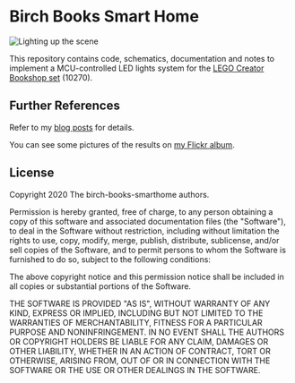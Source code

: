 <!--
SPDX-FileCopyrightText: 2020 The birch-books-smarthome Authors

SPDX-License-Identifier: MIT
-->

# Birch Books Smart Home

![Lighting up the scene](https://live.staticflickr.com/65535/49891973962_5adf0ecabe_5k.jpg)

This repository contains code, schematics, documentation and notes to implement a
MCU-controlled LED lights system for the [LEGO Creator Bookshop
set](https://www.lego.com/en-gb/product/bookshop-10270) (10270).

## Further References

Refer to my [blog posts](https://flameeyes.blog/tag/birch-books/) for details.

You can see some pictures of the results on [my Flickr
album](https://www.flickr.com/photos/flameeyes/albums/72157714292772872).

## License

Copyright 2020 The birch-books-smarthome authors.

Permission is hereby granted, free of charge, to any person obtaining a copy of this
software and associated documentation files (the "Software"), to deal in the Software
without restriction, including without limitation the rights to use, copy, modify,
merge, publish, distribute, sublicense, and/or sell copies of the Software, and to
permit persons to whom the Software is furnished to do so, subject to the following
conditions:

The above copyright notice and this permission notice shall be included in all copies or
substantial portions of the Software.

THE SOFTWARE IS PROVIDED "AS IS", WITHOUT WARRANTY OF ANY KIND, EXPRESS OR IMPLIED,
INCLUDING BUT NOT LIMITED TO THE WARRANTIES OF MERCHANTABILITY, FITNESS FOR A PARTICULAR
PURPOSE AND NONINFRINGEMENT. IN NO EVENT SHALL THE AUTHORS OR COPYRIGHT HOLDERS BE
LIABLE FOR ANY CLAIM, DAMAGES OR OTHER LIABILITY, WHETHER IN AN ACTION OF CONTRACT, TORT
OR OTHERWISE, ARISING FROM, OUT OF OR IN CONNECTION WITH THE SOFTWARE OR THE USE OR
OTHER DEALINGS IN THE SOFTWARE.

